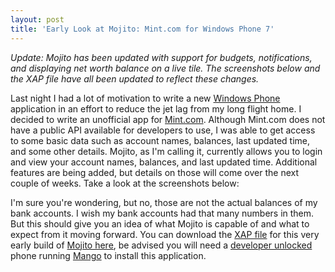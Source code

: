 ```yaml
---
layout: post
title: 'Early Look at Mojito: Mint.com for Windows Phone 7'
---
```


_Update: Mojito has been updated with support for budgets, notifications, and displaying net worth balance on a live tile. The screenshots below and the XAP file have all been updated to reflect these changes._

Last night I had a lot of motivation to write a new [Windows Phone](http://www.microsoft.com/windowsphone/en-us/default.aspx) application in an effort to reduce the jet lag from my long flight home. I decided to write an unofficial app for [Mint.com](https://www.mint.com/). Although Mint.com does not have a public API available for developers to use, I was able to get access to some basic data such as account names, balances, last updated time, and some other details. Mojito, as I'm calling it, currently allows you to login and view your account names, balances, and last updated time. Additional features are being added, but details on those will come over the next couple of weeks. Take a look at the screenshots below:

I'm sure you're wondering, but no, those are not the actual balances of my bank accounts. I wish my bank accounts had that many numbers in them. But this should give you an idea of what Mojito is capable of and what to expect from it moving forward. You can download the [XAP file](http://forums.asp.net/t/1277554.aspx) for this very early build of [Mojito here](http://archive.mbmccormick.com/files/Mojito.xap), be advised you will need a [developer unlocked](http://cisforcoder.wordpress.com/2010/10/22/unlocking-your-wp7-device-for-app-development/) phone running [Mango](http://www.engadget.com/2011/06/27/windows-phone-7-5-mango-in-depth-preview-video/) to install this application.

